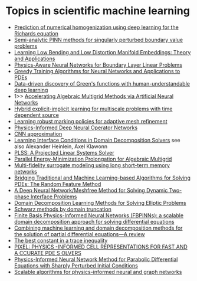 # Topics in scientific machine learning
- [Prediction of numerical homogenization using deep learning for the Richards equation](https://arxiv.org/abs/2208.12161)
- [Semi-analytic PINN methods for singularly perturbed boundary value problems](https://arxiv.org/abs/2208.09145)
- [Learning Low Bending and Low Distortion Manifold Embeddings: Theory and Applications](https://arxiv.org/abs/2208.10193)
- [Physics-Aware Neural Networks for Boundary Layer Linear Problems](https://arxiv.org/abs/2208.12559)
- [Greedy Training Algorithms for Neural Networks and Applications to PDEs](https://arxiv.org/abs/2107.04466)
- [Data-driven discovery of Green's functions with human-understandable deep learning](https://arxiv.org/abs/2105.00266)
- 1>> [Accelerating Algebraic Multigrid Methods via Artificial Neural Networks](https://arxiv.org/abs/2111.01629)
- [Hybrid explicit-implicit learning for multiscale problems with time dependent source](https://arxiv.org/abs/2208.06790)
- [Learning robust marking policies for adaptive mesh refinement](https://arxiv.org/abs/2207.06339)
- [Physics-Informed Deep Neural Operator Networks](https://arxiv.org/abs/2207.05748)
- [CNN approximation](https://arxiv.org/pdf/2207.01546.pdf)
- [Learning Interface Conditions in Domain Decomposition Solvers](https://arxiv.org/pdf/2205.09833.pdf) see also Alexander Heinlein, Axel Klawonn
- [PLSS: A Projected Linear Systems Solver](https://arxiv.org/abs/2207.07615)
- [Parallel Energy-Minimization Prolongation for Algebraic Multigrid](https://arxiv.org/abs/2208.02995)
- [Multi-fidelity surrogate modeling using long short-term memory networks](https://arxiv.org/abs/2208.03115)
- [Bridging Traditional and Machine Learning-based Algorithms for Solving
  PDEs: The Random Feature Method](https://arxiv.org/abs/2207.13380)
- [A Deep Neural Network/Meshfree Method for Solving Dynamic Two-phase
  Interface Problems](https://arxiv.org/abs/2207.10725)
- [Domain Decomposition Learning Methods for Solving Elliptic Problems](https://arxiv.org/abs/2207.10358)
- [Schwarz methods by domain truncation](https://arxiv.org/abs/2207.09791)
- [Finite Basis Physics-Informed Neural Networks (FBPINNs): a scalable domain decomposition approach for solving differential equations](https://arxiv.org/abs/2107.07871)
- [Combining machine learning and domain decomposition methods for the solution of partial differential equations—A review](https://onlinelibrary.wiley.com/doi/10.1002/gamm.202100001)
- [The best constant in a trace inequality](https://www.sciencedirect.com/science/article/pii/0022247X9290263D)
- [PIXEL: PHYSICS -INFORMED CELL REPRESENTATIONS FOR FAST AND A CCURATE PDE S OLVERS](https://arxiv.org/abs/2207.12800)
- [Physics-Informed Neural Network Method for Parabolic Differential Equations with Sharply Perturbed Initial Conditions](https://arxiv.org/abs/2208.08635)
- [Scalable algorithms for physics-informed neural and graph networks](https://arxiv.org/abs/2205.08332)
